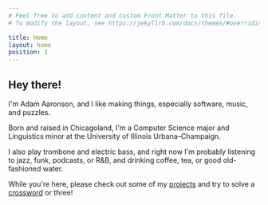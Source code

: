 ```yaml
---
# Feel free to add content and custom Front Matter to this file.
# To modify the layout, see https://jekyllrb.com/docs/themes/#overriding-theme-defaults

title: Home
layout: home
position: 1
---
```


## Hey there!

I'm Adam Aaronson, and I like making things, especially software, music, and puzzles.

Born and raised in Chicagoland, I'm a Computer Science major and Linguistics minor at the University of Illinois Urbana–Champaign. 

I also play trombone and electric bass, and right now I'm probably listening to jazz, funk, podcasts, or R&B, and drinking coffee, tea, or good old-fashioned water.

While you're here, please check out some of my [projects](/projects) and try to solve a [crossword](/crosswords) or three!